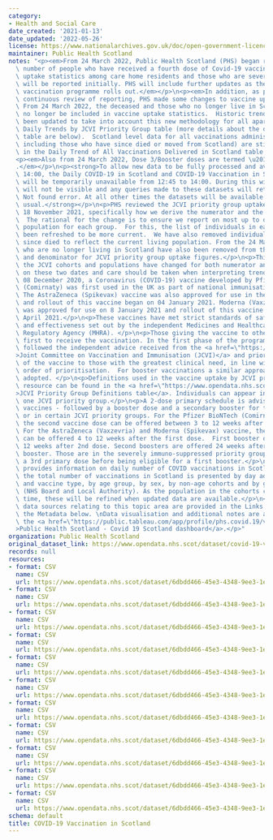 ```yaml
---
category:
- Health and Social Care
date_created: '2021-01-13'
date_updated: '2022-05-26'
license: https://www.nationalarchives.gov.uk/doc/open-government-licence/version/3/
maintainer: Public Health Scotland
notes: "<p><em>From 24 March 2022, Public Health Scotland (PHS) began reporting the\
  \ number of people who have received a fourth dose of Covid-19 vaccination. Vaccine\
  \ uptake statistics among care home residents and those who are severely immunosuppressed\
  \ will be reported initially. PHS will include further updates as the Spring/Summer\
  \ vaccination programme rolls out.</em></p>\n<p><em>In addition, as part of our\
  \ continuous review of reporting, PHS made some changes to vaccine uptake statistics.\
  \ From 24 March 2022, the deceased and those who no longer live in Scotland are\
  \ no longer be included in vaccine uptake statistics.  Historic trend data have\
  \ been updated to take into account this new methodology for all apart from the\
  \ Daily Trends by JCVI Priority Group table (more details about the data in this\
  \ table are below).  Scotland level data for all vaccinations administered (i.e.\
  \ including those who have since died or moved from Scotland) are still available\
  \ in the Daily Trend of All Vaccinations Delivered in Scotland table.</em></p>\n\
  <p><em>Also from 24 March 2022, Dose 3/Booster doses are termed \u201CDose 3\u201D\
  .</em></p>\n<p><strong>To allow new data to be fully processed and available at\
  \ 14:00, the Daily COVID-19 in Scotland and COVID-19 Vaccination in Scotland datasets\
  \ will be temporarily unavailable from 12:45 to 14:00. During this window, the datasets\
  \ will not be visible and any queries made to these datasets will return a 404 \u2013\
  \ Not found error. At all other times the datasets will be available in full as\
  \ usual.</strong></p>\n<p>PHS reviewed the JCVI priority group uptake figures from\
  \ 18 November 2021, specifically how we derive the numerator and the denominator.\
  \  The rational for the change is to ensure we report on most up to date living\
  \ population for each group.  For this, the list of individuals in each cohort has\
  \ been refreshed to be more current.  We have also removed individuals who have\
  \ since died to reflect the current living population. From the 24 March 2022 those\
  \ who are no longer living in Scotland have also been removed from the numerator\
  \ and denominator for JCVI priority group uptake figures.</p>\n<p>This means all\
  \ the JCVI cohorts and populations have changed for both numerator and denominators\
  \ on these two dates and care should be taken when interpreting trends.</p>\n<p>On\
  \ 08 December 2020, a Coronavirus (COVID-19) vaccine developed by Pfizer BioNTech\
  \ (Comirnaty) was first used in the UK as part of national immunisation programmes.\
  \ The AstraZeneca (Spikevax) vaccine was also approved for use in the national programme,\
  \ and rollout of this vaccine began on 04 January 2021. Moderna (Vaxzevria) vaccine\
  \ was approved for use on 8 January 2021 and rollout of this vaccine began on 07\
  \ April 2021.</p>\n<p>These vaccines have met strict standards of safety, quality\
  \ and effectiveness set out by the independent Medicines and Healthcare Products\
  \ Regulatory Agency (MHRA). </p>\n<p>Those giving the vaccine to others were the\
  \ first to receive the vaccination. In the first phase of the programme, NHS Scotland\
  \ followed the independent advice received from the <a href=\"https://assets.publishing.service.gov.uk/government/uploads/system/uploads/attachment_data/file/948353/Priority_groups_for_coronavirus__COVID-19__vaccination_-_advice_from_the_JCVI__2_December_2020.pdf\"\
  >Joint Committee on Vaccination and Immunisation (JCVI)</a> and prioritised delivery\
  \ of the vaccine to those with the greatest clinical need, in line with the recommended\
  \ order of prioritisation.  For booster vaccinations a similar approach has been\
  \ adopted. </p>\n<p>Definitions used in the vaccine uptake by JCVI priority group\
  \ resource can be found in the <a href=\"https://www.opendata.nhs.scot/dataset/covid-19-vaccination-in-scotland/resource/29e8ab8e-065a-4f92-ab70-4371d757633b\"\
  >JCVI Priority Group Definitions table</a>. Individuals can appear in more than\
  \ one JCVI priority group.</p>\n<p>A 2-dose primary schedule is advised for the\
  \ vaccines - followed by a booster dose and a secondary booster for those aged 75+\
  \ or in certain JCVI priority groups. For the Pfizer BioNTech (Comirnaty) vaccine,\
  \ the second vaccine dose can be offered between 3 to 12 weeks after the first dose.\
  \ For the AstraZeneca (Vaxzevria) and Moderna (Spikevax) vaccine, the second dose\
  \ can be offered 4 to 12 weeks after the first dose.  First booster doses are offered\
  \ 12 weeks after 2nd dose. Second boosters are offered 24 weeks after the initial\
  \ booster. Those are in the severely immuno-suppressed priority group will receive\
  \ a 3rd primary dose before being eligible for a first booster.</p>\n<p>This dataset\
  \ provides information on daily number of COVID vaccinations in Scotland. Data on\
  \ the total number of vaccinations in Scotland is presented by day administered\
  \ and vaccine type, by age group, by sex, by non-age cohorts and by geographies\
  \ (NHS Board and Local Authority). As the population in the cohorts can change with\
  \ time, these will be refined when updated data are available.</p>\n<p>Additional\
  \ data sources relating to this topic area are provided in the Links section of\
  \ the Metadata below. \nData visualisation and additional notes are available on\
  \ the <a href=\"https://public.tableau.com/app/profile/phs.covid.19/viz/COVID-19DailyDashboard_15960160643010/Overview\"\
  >Public Health Scotland - Covid 19 Scotland dashboard</a>.</p>"
organization: Public Health Scotland
original_dataset_link: https://www.opendata.nhs.scot/dataset/covid-19-vaccination-in-scotland
records: null
resources:
- format: CSV
  name: CSV
  url: https://www.opendata.nhs.scot/dataset/6dbdd466-45e3-4348-9ee3-1eac72b5a592/resource/42f17a3c-a4db-4965-ba68-3dffe6bca13a/download/daily_vacc_scot_20220526.csv
- format: CSV
  name: CSV
  url: https://www.opendata.nhs.scot/dataset/6dbdd466-45e3-4348-9ee3-1eac72b5a592/resource/9b99e278-b8d8-47df-8d7a-a8cf98519ac1/download/daily_vacc_age_sex_20220526.csv
- format: CSV
  name: CSV
  url: https://www.opendata.nhs.scot/dataset/6dbdd466-45e3-4348-9ee3-1eac72b5a592/resource/758f72d6-7371-4eee-9e6b-0b0798470d7e/download/daily_vacc_hb_2021_part_1_20220526.csv
- format: CSV
  name: CSV
  url: https://www.opendata.nhs.scot/dataset/6dbdd466-45e3-4348-9ee3-1eac72b5a592/resource/09f5073d-2b7a-4c95-9fb3-d59c9da3fbd4/download/daily_vacc_hb_2021_part_2_20220526.csv
- format: CSV
  name: CSV
  url: https://www.opendata.nhs.scot/dataset/6dbdd466-45e3-4348-9ee3-1eac72b5a592/resource/8f7b64b1-eb53-43e9-b888-45af0bc25505/download/daily_vacc_hb_2022_part_1_20220526.csv
- format: CSV
  name: CSV
  url: https://www.opendata.nhs.scot/dataset/6dbdd466-45e3-4348-9ee3-1eac72b5a592/resource/d5ffffc0-f6f3-4b76-8f38-71ccfd7747a4/download/daily_vacc_la_2021_part_1_20220526.csv
- format: CSV
  name: CSV
  url: https://www.opendata.nhs.scot/dataset/6dbdd466-45e3-4348-9ee3-1eac72b5a592/resource/70e10191-6607-4f67-8132-ce14f57cbb28/download/daily_vacc_la_2021_part_2_20220526.csv
- format: CSV
  name: CSV
  url: https://www.opendata.nhs.scot/dataset/6dbdd466-45e3-4348-9ee3-1eac72b5a592/resource/03323275-7985-41b9-b657-7d3be9ca9b19/download/daily_vacc_la_2022_part_1_20220526.csv
- format: CSV
  name: CSV
  url: https://www.opendata.nhs.scot/dataset/6dbdd466-45e3-4348-9ee3-1eac72b5a592/resource/d442b584-fe34-4c8d-acd0-3de9ac568eaf/download/daily_vacc_jcvi_20220526.csv
- format: CSV
  name: CSV
  url: https://www.opendata.nhs.scot/dataset/6dbdd466-45e3-4348-9ee3-1eac72b5a592/resource/29e8ab8e-065a-4f92-ab70-4371d757633b/download/jcvi-table_20220201.xlsx
- format: CSV
  name: CSV
  url: https://www.opendata.nhs.scot/dataset/6dbdd466-45e3-4348-9ee3-1eac72b5a592/resource/db27a16d-52e1-45e4-bd97-d13831548393/download/all_delivered_vacc_scot_20220526.csv
schema: default
title: COVID-19 Vaccination in Scotland
---
```

